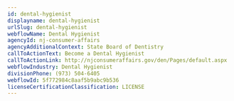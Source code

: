 ```yaml
---
id: dental-hygienist
displayname: dental-hygienist
urlSlug: dental-hygienist
webflowName: Dental Hygienist
agencyId: nj-consumer-affairs
agencyAdditionalContext: State Board of Dentistry
callToActionText: Become a Dental Hygienist
callToActionLink: http://njconsumeraffairs.gov/den/Pages/default.aspx
webflowIndustry: Dental Hygienist
divisionPhone: (973) 504-6405
webflowId: 5f772984c8aaf5b9abc9b536
licenseCertificationClassification: LICENSE
---
```

